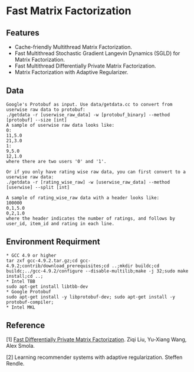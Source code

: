 # Fast Matrix Factorization

## Features
   * Cache-friendly Multithread Matrix Factorization.
   * Fast Multithread Stochastic Gradient Langevin Dynamics (SGLD) for Matrix Factorization.
   * Fast Multithread Differentially Private Matrix Factorization.
   * Matrix Factorization with Adaptive Regularizer.

## Data
    Google's Protobuf as input. Use data/getdata.cc to convert from userwise raw data to protobuf:
    ./getdata -r [userwise_raw_data] -w [protobuf_binary] --method [protobuf] --size [int]
    A sample of userwise raw data looks like:
    0:
    11,5.0
    21,3.0
    1:
    9,5.0
    12,1.0
    where there are two users '0' and '1'.

    Or if you only have rating wise raw data, you can first convert to a userwise raw data:
    ./getdata -r [rating_wise_raw] -w [userwise_raw_data] --method [userwise] --split [int]

    A sample of rating_wise_raw data with a header looks like:
    100000
    0,1,5.0
    0,2,1.0
    where the header indicates the number of ratings, and follows by user_id, item_id and rating in each line.

## Environment Requirment
    * GCC 4.9 or higher
    tar zxf gcc-4.9.2.tar.gz;cd gcc-4.9.2;contrib/download_prerequisites;cd ..;mkdir buildc;cd buildc;../gcc-4.9.2/configure --disable-multilib;make -j 32;sudo make install;cd ..;
    * Intel TBB
    sudo apt-get install libtbb-dev
    * Google Protobuf
    sudo apt-get install -y libprotobuf-dev; sudo apt-get install -y protobuf-compiler;
    * Intel MKL


## Reference
[1] [Fast Differentially Private Matrix Factorization](http://arxiv.org/abs/1505.01419). Ziqi Liu, Yu-Xiang Wang, Alex Smola.

[2] Learning recommender systems with adaptive regularization. Steffen Rendle.